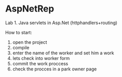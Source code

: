 # AspNetRep
Lab 1.
Java servlets in Asp.Net (httphandlers+routing)

How to start: 
 1) open the project
 2) compile
 3) enter the name of the worker and set him a work
 4) lets check into worker form
 5) commit the work proccess
 6) check the procces in a park owner page

